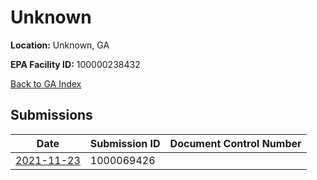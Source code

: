 # Unknown

**Location:** Unknown, GA

**EPA Facility ID:** 100000238432

[Back to GA Index](../../index.md)

## Submissions

| Date | Submission ID | Document Control Number |
|------|--------------|-------------------------|
| [2021-11-23](submissions/1000069426.md) | 1000069426 |  |
